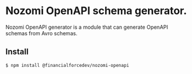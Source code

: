 # Nozomi OpenAPI schema generator.

Nozomi OpenAPI generator is a module that can generate OpenAPI schemas from Avro schemas.

## Install

```
$ npm install @financialforcedev/nozomi-openapi
```